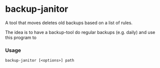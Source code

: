 # backup-janitor
A tool that moves deletes old backups based on a list of rules.

The idea is to have a backup-tool do regular backups (e.g. daily) and use this program to 


### Usage

```
backup-janitor [<options>] path


```